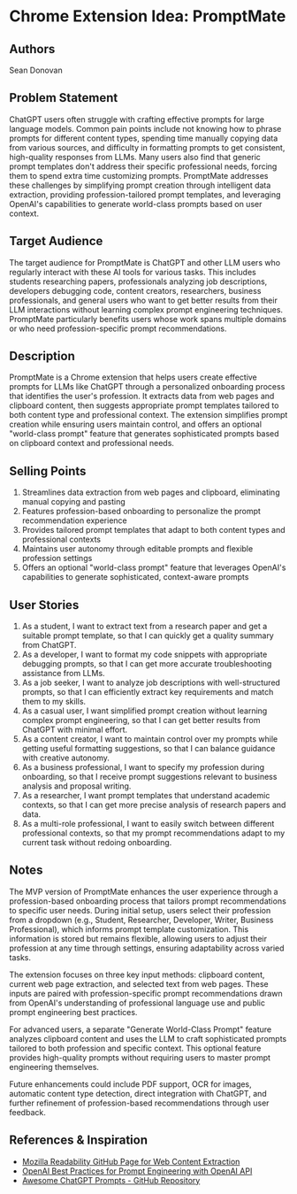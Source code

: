 # Chrome Extension Idea: PromptMate

## Authors

Sean Donovan

## Problem Statement

ChatGPT users often struggle with crafting effective prompts for large language models. Common pain points include not knowing how to phrase prompts for different content types, spending time manually copying data from various sources, and difficulty in formatting prompts to get consistent, high-quality responses from LLMs. Many users also find that generic prompt templates don't address their specific professional needs, forcing them to spend extra time customizing prompts. PromptMate addresses these challenges by simplifying prompt creation through intelligent data extraction, providing profession-tailored prompt templates, and leveraging OpenAI's capabilities to generate world-class prompts based on user context.

## Target Audience

The target audience for PromptMate is ChatGPT and other LLM users who regularly interact with these AI tools for various tasks. This includes students researching papers, professionals analyzing job descriptions, developers debugging code, content creators, researchers, business professionals, and general users who want to get better results from their LLM interactions without learning complex prompt engineering techniques. PromptMate particularly benefits users whose work spans multiple domains or who need profession-specific prompt recommendations.

## Description

PromptMate is a Chrome extension that helps users create effective prompts for LLMs like ChatGPT through a personalized onboarding process that identifies the user's profession. It extracts data from web pages and clipboard content, then suggests appropriate prompt templates tailored to both content type and professional context. The extension simplifies prompt creation while ensuring users maintain control, and offers an optional "world-class prompt" feature that generates sophisticated prompts based on clipboard context and professional needs.

## Selling Points

1. Streamlines data extraction from web pages and clipboard, eliminating manual copying and pasting
2. Features profession-based onboarding to personalize the prompt recommendation experience
3. Provides tailored prompt templates that adapt to both content types and professional contexts
4. Maintains user autonomy through editable prompts and flexible profession settings
5. Offers an optional "world-class prompt" feature that leverages OpenAI's capabilities to generate sophisticated, context-aware prompts

## User Stories

1. As a student, I want to extract text from a research paper and get a suitable prompt template, so that I can quickly get a quality summary from ChatGPT.
2. As a developer, I want to format my code snippets with appropriate debugging prompts, so that I can get more accurate troubleshooting assistance from LLMs.
3. As a job seeker, I want to analyze job descriptions with well-structured prompts, so that I can efficiently extract key requirements and match them to my skills.
4. As a casual user, I want simplified prompt creation without learning complex prompt engineering, so that I can get better results from ChatGPT with minimal effort.
5. As a content creator, I want to maintain control over my prompts while getting useful formatting suggestions, so that I can balance guidance with creative autonomy.
6. As a business professional, I want to specify my profession during onboarding, so that I receive prompt suggestions relevant to business analysis and proposal writing.
7. As a researcher, I want prompt templates that understand academic contexts, so that I can get more precise analysis of research papers and data.
8. As a multi-role professional, I want to easily switch between different professional contexts, so that my prompt recommendations adapt to my current task without redoing onboarding.

## Notes

The MVP version of PromptMate enhances the user experience through a profession-based onboarding process that tailors prompt recommendations to specific user needs. During initial setup, users select their profession from a dropdown (e.g., Student, Researcher, Developer, Writer, Business Professional), which informs prompt template customization. This information is stored but remains flexible, allowing users to adjust their profession at any time through settings, ensuring adaptability across varied tasks.

The extension focuses on three key input methods: clipboard content, current web page extraction, and selected text from web pages. These inputs are paired with profession-specific prompt recommendations drawn from OpenAI's understanding of professional language use and public prompt engineering best practices.

For advanced users, a separate "Generate World-Class Prompt" feature analyzes clipboard content and uses the LLM to craft sophisticated prompts tailored to both profession and specific context. This optional feature provides high-quality prompts without requiring users to master prompt engineering themselves.

Future enhancements could include PDF support, OCR for images, automatic content type detection, direct integration with ChatGPT, and further refinement of profession-based recommendations through user feedback.

## References & Inspiration

- [Mozilla Readability GitHub Page for Web Content Extraction](https://github.com/mozilla/readability)
- [OpenAI Best Practices for Prompt Engineering with OpenAI API](https://help.openai.com/en/articles/6654000-best-practices-for-prompt-engineering-with-openai-api)
- [Awesome ChatGPT Prompts - GitHub Repository](https://github.com/f/awesome-chatgpt-prompts)
